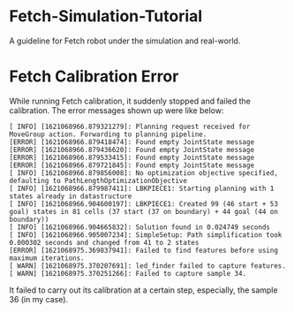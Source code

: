 # Fetch-Simulation-Tutorial
A guideline for Fetch robot under the simulation and real-world.

# Fetch Calibration Error
While running Fetch calibration, it suddenly stopped and failed the calibration. The error messages shown up were like below:

~~~
[ INFO] [1621068966.879321279]: Planning request received for MoveGroup action. Forwarding to planning pipeline.
[ERROR] [1621068966.879418474]: Found empty JointState message
[ERROR] [1621068966.879436620]: Found empty JointState message
[ERROR] [1621068966.879533415]: Found empty JointState message
[ERROR] [1621068966.879721845]: Found empty JointState message
[ INFO] [1621068966.879856008]: No optimization objective specified, defaulting to PathLengthOptimizationObjective
[ INFO] [1621068966.879987411]: LBKPIECE1: Starting planning with 1 states already in datastructure
[ INFO] [1621068966.904600197]: LBKPIECE1: Created 99 (46 start + 53 goal) states in 81 cells (37 start (37 on boundary) + 44 goal (44 on boundary))
[ INFO] [1621068966.904665832]: Solution found in 0.024749 seconds
[ INFO] [1621068966.905007234]: SimpleSetup: Path simplification took 0.000302 seconds and changed from 41 to 2 states
[ERROR] [1621068975.369837941]: Failed to find features before using maximum iterations.
[ WARN] [1621068975.370207691]: led_finder failed to capture features.
[ WARN] [1621068975.370251266]: Failed to capture sample 34.
~~~

It failed to carry out its calibration at a certain step, especially, the sample 36 (in my case).
